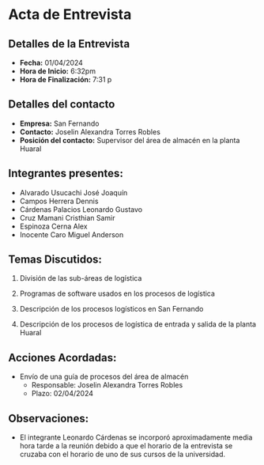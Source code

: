 # Acta de Entrevista

## Detalles de la Entrevista

- **Fecha:** 01/04/2024
- **Hora de Inicio:** 6:32pm
- **Hora de Finalización:** 7:31 p

## Detalles del contacto

- **Empresa:** San Fernando
- **Contacto:** Joselin Alexandra Torres Robles
- **Posición del contacto:** Supervisor del área de almacén en la planta Huaral

## Integrantes presentes:

- Alvarado Usucachi José Joaquín
- Campos Herrera Dennis
- Cárdenas Palacios Leonardo Gustavo
- Cruz Mamani Cristhian Samir
- Espinoza Cerna Alex
- Inocente Caro Miguel Anderson

## Temas Discutidos:

1. División de las sub-áreas de logística
   
2. Programas de software usados en los procesos de logística

3. Descripción de los procesos logísticos en San Fernando
   
4. Descripción de los procesos de logística de entrada y salida de la planta Huaral
   
## Acciones Acordadas:

- Envío de una guía de procesos del área de almacén
  - Responsable: Joselin Alexandra Torres Robles
  - Plazo: 02/04/2024

## Observaciones:

- El integrante Leonardo Cárdenas se incorporó aproximadamente media hora tarde a la reunión debido a que el horario de la entrevista se cruzaba con el horario de uno de sus cursos de la universidad.
